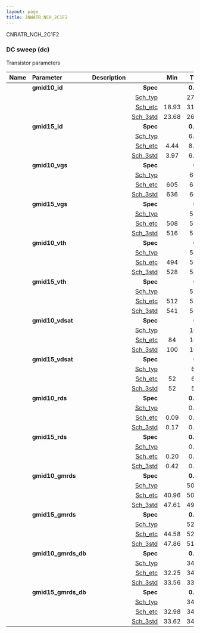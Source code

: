 ```yaml
---
layout: page
title: JNWATR_NCH_2C1F2
---
```



CNRATR_NCH_2C1F2

### DC sweep (dc)

Transistor parameters



|**Name**|**Parameter**|**Description**| |**Min**|**Typ**|**Max**| Unit|
|:---|:---|:---|---:|:---:|:---:|:---:| ---:|
||**gmid10\_id** || **Spec**  |  | **0.00** |  | **uA** |
| | | |<a href='results/dc_Sch_typical.html'>Sch_typ</a>| | 27.47 |  | |
| | | |<a href='results/dc_Sch_etc.html'>Sch_etc</a>|18.93 | 31.86 | 46.82 | |
| | | |<a href='results/dc_Sch_mc.html'>Sch_3std</a>|23.68 | 26.75 | 29.81 | |
||**gmid15\_id** || **Spec**  |  | **0.00** |  | **uA** |
| | | |<a href='results/dc_Sch_typical.html'>Sch_typ</a>| | 6.60 |  | |
| | | |<a href='results/dc_Sch_etc.html'>Sch_etc</a>|4.44 | 8.87 | 14.78 | |
| | | |<a href='results/dc_Sch_mc.html'>Sch_3std</a>|3.97 | 6.09 | 8.21 | |
||**gmid10\_vgs** || **Spec**  |  | **0** |  | **mV** |
| | | |<a href='results/dc_Sch_typical.html'>Sch_typ</a>| | 663 |  | |
| | | |<a href='results/dc_Sch_etc.html'>Sch_etc</a>|605 | 669 | 742 | |
| | | |<a href='results/dc_Sch_mc.html'>Sch_3std</a>|636 | 660 | 685 | |
||**gmid15\_vgs** || **Spec**  |  | **0** |  | **mV** |
| | | |<a href='results/dc_Sch_typical.html'>Sch_typ</a>| | 559 |  | |
| | | |<a href='results/dc_Sch_etc.html'>Sch_etc</a>|508 | 581 | 668 | |
| | | |<a href='results/dc_Sch_mc.html'>Sch_3std</a>|516 | 552 | 589 | |
||**gmid10\_vth** || **Spec**  |  | **0** |  | **mV** |
| | | |<a href='results/dc_Sch_typical.html'>Sch_typ</a>| | 547 |  | |
| | | |<a href='results/dc_Sch_etc.html'>Sch_etc</a>|494 | 552 | 598 | |
| | | |<a href='results/dc_Sch_mc.html'>Sch_3std</a>|528 | 548 | 568 | |
||**gmid15\_vth** || **Spec**  |  | **0** |  | **mV** |
| | | |<a href='results/dc_Sch_typical.html'>Sch_typ</a>| | 559 |  | |
| | | |<a href='results/dc_Sch_etc.html'>Sch_etc</a>|512 | 572 | 618 | |
| | | |<a href='results/dc_Sch_mc.html'>Sch_3std</a>|541 | 561 | 581 | |
||**gmid10\_vdsat** || **Spec**  |  | **0** |  | **mV** |
| | | |<a href='results/dc_Sch_typical.html'>Sch_typ</a>| | 107 |  | |
| | | |<a href='results/dc_Sch_etc.html'>Sch_etc</a>|84 | 101 | 117 | |
| | | |<a href='results/dc_Sch_mc.html'>Sch_3std</a>|100 | 105 | 110 | |
||**gmid15\_vdsat** || **Spec**  |  | **0** |  | **mV** |
| | | |<a href='results/dc_Sch_typical.html'>Sch_typ</a>| | 61 |  | |
| | | |<a href='results/dc_Sch_etc.html'>Sch_etc</a>|52 | 60 | 65 | |
| | | |<a href='results/dc_Sch_mc.html'>Sch_3std</a>|52 | 59 | 66 | |
||**gmid10\_rds** || **Spec**  |  | **0.00** |  | **MOhm** |
| | | |<a href='results/dc_Sch_typical.html'>Sch_typ</a>| | 0.18 |  | |
| | | |<a href='results/dc_Sch_etc.html'>Sch_etc</a>|0.09 | 0.17 | 0.34 | |
| | | |<a href='results/dc_Sch_mc.html'>Sch_3std</a>|0.17 | 0.19 | 0.20 | |
||**gmid15\_rds** || **Spec**  |  | **0.00** |  | **MOhm** |
| | | |<a href='results/dc_Sch_typical.html'>Sch_typ</a>| | 0.53 |  | |
| | | |<a href='results/dc_Sch_etc.html'>Sch_etc</a>|0.20 | 0.42 | 0.96 | |
| | | |<a href='results/dc_Sch_mc.html'>Sch_3std</a>|0.42 | 0.57 | 0.72 | |
||**gmid10\_gmrds** || **Spec**  |  | **0.00** |  | **V** |
| | | |<a href='results/dc_Sch_typical.html'>Sch_typ</a>| | 50.25 |  | |
| | | |<a href='results/dc_Sch_etc.html'>Sch_etc</a>|40.96 | 50.98 | 64.49 | |
| | | |<a href='results/dc_Sch_mc.html'>Sch_3std</a>|47.61 | 49.76 | 51.91 | |
||**gmid15\_gmrds** || **Spec**  |  | **0.00** |  | **V** |
| | | |<a href='results/dc_Sch_typical.html'>Sch_typ</a>| | 52.24 |  | |
| | | |<a href='results/dc_Sch_etc.html'>Sch_etc</a>|44.58 | 52.81 | 66.92 | |
| | | |<a href='results/dc_Sch_mc.html'>Sch_3std</a>|47.86 | 51.38 | 54.89 | |
||**gmid10\_gmrds\_db** || **Spec**  |  | **0.00** |  | **dB** |
| | | |<a href='results/dc_Sch_typical.html'>Sch_typ</a>| | 34.02 |  | |
| | | |<a href='results/dc_Sch_etc.html'>Sch_etc</a>|32.25 | 34.03 | 36.19 | |
| | | |<a href='results/dc_Sch_mc.html'>Sch_3std</a>|33.56 | 33.94 | 34.31 | |
||**gmid15\_gmrds\_db** || **Spec**  |  | **0.00** |  | **dB** |
| | | |<a href='results/dc_Sch_typical.html'>Sch_typ</a>| | 34.36 |  | |
| | | |<a href='results/dc_Sch_etc.html'>Sch_etc</a>|32.98 | 34.38 | 36.51 | |
| | | |<a href='results/dc_Sch_mc.html'>Sch_3std</a>|33.62 | 34.21 | 34.81 | |

